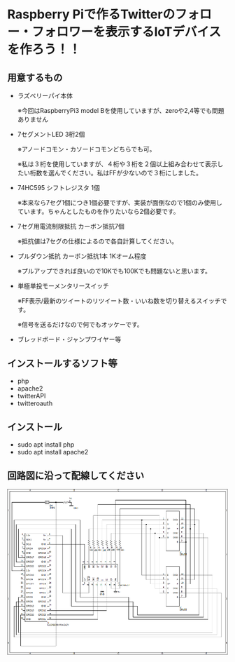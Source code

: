 # Raspberry Piで作るTwitterのフォロー・フォロワーを表示するIoTデバイスを作ろう！！

## 用意するもの

* ラズベリーパイ本体

	※今回はRaspberryPi3 model Bを使用していますが、zeroや2,4等でも問題ありません
* 7セグメントLED 3桁2個

	※アノードコモン・カソードコモンどちらでも可。

	※私は３桁を使用していますが、４桁や３桁を２個以上組み合わせて表示したい桁数を選んでください。私はFFが少ないので３桁にしました。

* 74HC595 シフトレジスタ 1個

	※本来なら7セグ1個につき1個必要ですが、実装が面倒なので1個のみ使用しています。ちゃんとしたものを作りたいなら2個必要です。

* 7セグ用電流制限抵抗 カーボン抵抗7個

	※抵抗値は7セグの仕様によるので各自計算してください。

* プルダウン抵抗 カーボン抵抗1本 1Kオーム程度

	※プルアップできれば良いので10Kでも100Kでも問題ないと思います。

* 単極単投モーメンタリースイッチ

	※FF表示/最新のツイートのリツイート数・いいね数を切り替えるスイッチです。

	※信号を送るだけなので何でもオッケーです。

* ブレッドボード・ジャンプワイヤー等

## インストールするソフト等
* php
* apache2
* twitterAPI
* twitteroauth

## インストール
* sudo apt install php
* sudo apt install apache2

## 回路図に沿って配線してください
![diagram](diagram.png)


